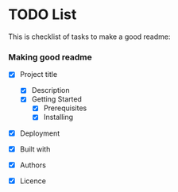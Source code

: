 # TODO List
This is checklist of tasks to make a good readme:


### Making good readme
- [x] Project title
  - [x] Description
  - [x] Getting Started
    - [x] Prerequisites
    - [x] Installing
- [x] Deployment
- [x] Built with
- [x] Authors
- [x] Licence

